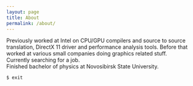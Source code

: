 ```yaml
---
layout: page
title: About
permalink: /about/
---
```

Previously worked at Intel on CPU/GPU compilers and source to source translation, DirectX 11 driver and performance analysis tools. Before that worked at various small companies doing graphics related stuff.  
Currently searching for a job.  
Finished bachelor of physics at Novosibirsk State University.  
```console
$ exit
```

